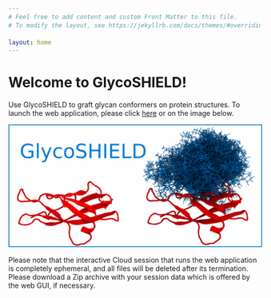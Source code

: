 ```yaml
---
# Feel free to add content and custom Front Matter to this file.
# To modify the layout, see https://jekyllrb.com/docs/themes/#overriding-theme-defaults

layout: home
---
```


# Welcome to GlycoSHIELD!

Use GlycoSHIELD to graft glycan conformers on protein structures.
To launch the web application, please click
[here](https://notebooks.mpcdf.mpg.de/binder/v2/git/https%3A%2F%2Fgitlab.mpcdf.mpg.de%2FMPIBP-Hummer%2Fglycoshield-md.git/webapp_online?urlpath=streamlit)
or on the image below.

<a href="https://notebooks.mpcdf.mpg.de/binder/v2/git/https%3A%2F%2Fgitlab.mpcdf.mpg.de%2FMPIBP-Hummer%2Fglycoshield-md.git/webapp_online?urlpath=streamlit">
    <img src="GSlogo-large.png" style="border:2px solid #3792cb;" alt="GS">
</a>

Please note that the interactive Cloud session that runs the web
application is completely ephemeral, and all files will be deleted
after its termination. Please download a Zip archive with your
session data which is offered by the web GUI, if necessary.
